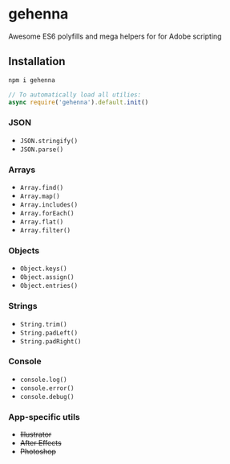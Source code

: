 # gehenna

Awesome ES6 polyfills and mega helpers for for Adobe scripting

## Installation

```bash
npm i gehenna
```

```js
// To automatically load all utilies:
async require('gehenna').default.init()
```

### JSON

- `JSON.stringify()`
- `JSON.parse()`

### Arrays

- `Array.find()`
- `Array.map()`
- `Array.includes()`
- `Array.forEach()`
- `Array.flat()`
- `Array.filter()`

### Objects

- `Object.keys()`
- `Object.assign()`
- `Object.entries()`

### Strings

- `String.trim()`
- `String.padLeft()`
- `String.padRight()`

### Console

- `console.log()`
- `console.error()`
- `console.debug()`

### App-specific utils

- ~~Illustrator~~
- ~~After Effects~~
- ~~Photoshop~~
